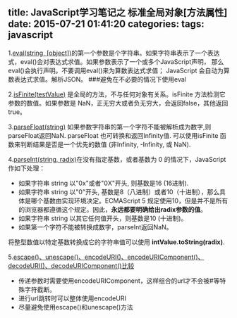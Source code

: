 title: JavaScript学习笔记之 标准全局对象[方法属性]
date: 2015-07-21 01:41:20
categories:
tags: javascript
---

1.[eval(string, [object])](https://developer.mozilla.org/zh-CN/docs/Web/JavaScript/Reference/Global_Objects/eval)的第一个参数是个字符串。如果字符串表示了一个表达式，eval()会对表达式求值。如果参数表示了一个或多个JavaScript声明， 那么eval()会执行声明。不要调用eval()来为算数表达式求值； JavaScript 会自动为算数表达式求值。解析JSON。
###避免在不必要的情况下使用eval

2.[isFinite(testValue)](https://developer.mozilla.org/zh-CN/docs/Web/JavaScript/Reference/Global_Objects/isFinite) 是全局的方法，不与任何对象有关系。isFinite 方法检测它参数的数值。如果参数是 NaN，正无穷大或者负无穷大，会返回false，其他返回 true。

3.[parseFloat(string)](https://developer.mozilla.org/zh-CN/docs/Web/JavaScript/Reference/Global_Objects/parseFloat)
如果参数字符串的第一个字符不能被解析成为数字,则parseFloat返回NaN.
parseFloat 也可转换和返回Infinity值. 可以使用isFinite 函数来判断结果是否是一个优先的数值 (非Infinity, -Infinity, 或 NaN).

4.[parseInt(string, radix)](https://developer.mozilla.org/zh-CN/docs/Web/JavaScript/Reference/Global_Objects/parseInt)在没有指定基数，或者基数为 0 的情况下，JavaScript 作如下处理：
- 如果字符串 string 以"0x"或者"0X"开头, 则基数是16 (16进制).
- 如果字符串 string 以"0"开头, 基数是8（八进制）或者10（十进制），那么具体是哪个基数由实现环境决定。ECMAScript 5 规定使用10，但是并不是所有的浏览器都遵循这个规定。因此，**永远都要明确给出radix参数的值**。
- 如果字符串 string 以其它任何值开头，则基数是10 (十进制)。
- 如果第一个字符不能被转换成数字，parseInt返回NaN。

将整型数值以特定基数转换成它的字符串值可以使用 **intValue.toString(radix)**.

5.[escape()、unescape()、encodeURI()、encodeURIComponent()、decodeURI()、decodeURIComponent()比较](http://www.cnblogs.com/jhxk/articles/1634359.html)
- 传递参数时需要使用encodeURIComponent，这样组合的url才不会被#等特殊字符截断。 
- 进行url跳转时可以整体使用encodeURI
- 尽量避免使用escape()和unescape()方法